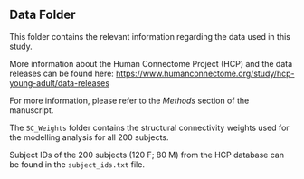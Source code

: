 ## Data Folder

This folder contains the relevant information regarding the data used in this study. 

More information about the Human Connectome Project (HCP) and the data releases can be found here: https://www.humanconnectome.org/study/hcp-young-adult/data-releases  

For more information, please refer to the *Methods* section of the manuscript. 

The `SC_Weights` folder contains the structural connectivity weights used for the modelling analysis for all 200 subjects. 

Subject IDs of the 200 subjects (120 F; 80 M) from the HCP database can be found in the `subject_ids.txt` file.
